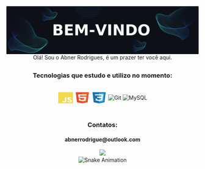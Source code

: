 
<div align="center">
  <img alt="Boas Vindas! Você está acessando o perfil de abnerrodrigue" src="https://raw.githubusercontent.com/BnerRodrigue/BnerRodrigue/main/inicio.png"

<h3 align="center">Olá! Sou o Abner Rodrigues, é um prazer ter você aqui.</h3>

##




<h3 align="center">Tecnologias que estudo e utilizo no momento:</h3>

<div align="center" style="display: inline_block"><br>
  <img align="center" alt="JavaScript" height="30" width="40" src="https://raw.githubusercontent.com/devicons/devicon/master/icons/javascript/javascript-plain.svg">
  <img align="center" alt="HTML" height="30" width="40" src="https://raw.githubusercontent.com/devicons/devicon/master/icons/html5/html5-original.svg">
  <img align="center" alt="CSS" height="30" width="40" src="https://raw.githubusercontent.com/devicons/devicon/master/icons/css3/css3-original.svg"
  <img align="center" alt="Python" height="30" width="40" src="https://raw.githubusercontent.com/devicons/devicon/master/icons/python/python-original.svg">
  <img align="center" alt="Git" height="30" width="40" src="https://cdn.jsdelivr.net/gh/devicons/devicon/icons/git/git-original.svg">
    <img align="center" alt="MySQL" height="30" width="40" src="https://cdn.jsdelivr.net/gh/devicons/devicon/icons/mysql/mysql-original.svg">
</div><br>

##

<h3 align="center">Contatos:</h3>

<h4 align="center">abnerrodrigue@outlook.com</h4>
<div align="center">
  <a href="https://www.linkedin.com/in/bnerrodrigue/" target="_blank"><img src="https://img.shields.io/badge/-LinkedIn-%230077B5?style=for-the-badge&logo=linkedin&logoColor=white" target="_blank"></a> 
 
</div>

<div align="center">
 <img alt="Snake Animation" src=https://raw.githubusercontent.com/BnerRodrigue/grid-snake/a853739322e2c5a714832aa332472dc922521c4c/github-contribution-grid-snake.svg
/>
</div>
